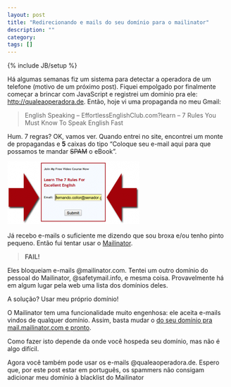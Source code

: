 ```yaml
---
layout: post
title: "Redirecionando e mails do seu domínio para o mailinator"
description: ""
category: 
tags: []
---
```

{% include JB/setup %}

Há algumas semanas fiz um sistema para detectar a operadora de um telefone
(motivo de um próximo post). Fiquei empolgado por finalmente começar a brincar
com JavaScript e registrei um domínio pra ele: http://qualeaoperadora.de.
Então, hoje vi uma propaganda no meu Gmail:

> English Speaking – EffortlessEnglishClub.com?learn – 7 Rules You Must Know To
> Speak English Fast

Hum. 7 regras? OK, vamos ver. Quando entrei no site, encontrei um monte de
propagandas e **5** caixas do tipo “Coloque seu e-mail aqui para que possamos te
mandar <del>SPAM</del> o eBook”.

![Effortless English](/assets/media/effortlessenglish.png)

Já recebo e-mails o suficiente me dizendo que sou broxa e/ou tenho pinto
pequeno. Então fui tentar usar o [Mailinator](http://www.mailinator.com).

> **FAIL!**

Eles bloqueiam e-mails @mailinator.com. Tentei um outro domínio do pessoal do
Mailinator, @safetymail.info, e mesma coisa. Provavelmente há em algum lugar
pela web uma lista dos domínios deles.

A solução? Usar meu próprio domínio!

O Mailinator tem uma funcionalidade muito engenhosa: ele aceita e-mails vindos
de qualquer domínio. Assim, basta mudar o [do seu domínio pra
mail.mailinator.com e pronto](http://en.wikipedia.org/wiki/MX_record).

Como fazer isto depende da onde você hospeda seu domínio, mas não é algo difícil.

Agora você também pode usar os e-mails @qualeaoperadora.de. Espero que, por
este post estar em português, os spammers não consigam adicionar meu domínio à
blacklist do Mailinator 
